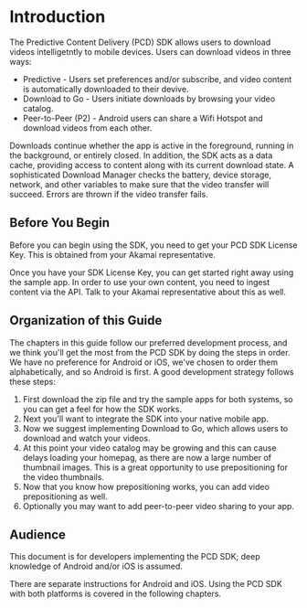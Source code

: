 # Introduction

The Predictive Content Delivery (PCD) SDK allows users to download videos intelligetntly to mobile devices. Users can download videos in three ways:

* Predictive - Users set preferences and/or subscribe, and video content is automatically downloaded to their devive. 
* Download to Go - Users initiate downloads by browsing your video catalog.
* Peer-to-Peer (P2) - Android users can share a Wifi Hotspot and download videos from each other. 

Downloads  continue whether the app is active in the foreground, running in the background, or entirely closed. In addition, the SDK acts as a data cache, providing access to content along with its current download state. A sophisticated Download Manager checks the battery, device storage, network, and other variables to make sure that the video transfer will succeed. Errors are thrown if the video transfer fails. 

## Before You Begin

Before you can begin using the SDK, you need to get your PCD SDK License Key. This is obtained from your Akamai representative. 

Once you have your SDK License Key, you can get started right away using the sample app. In order to use your own content, you need to ingest content via the API. Talk to your Akamai representative about this as well. 

## Organization of this Guide

The chapters in this guide follow our preferred development process, and we think you'll get the most from the PCD SDK by doing the steps in order. We have no preference for Android or iOS, we've chosen to order them alphabetically, and so Android is first. A good development strategy follows these steps:

1. First download the zip file and try the sample apps for both systems, so you can get a feel for how the SDK works. 
2. Next you'll want to integrate the SDK into your native mobile app. 
3. Now we suggest implementing Download to Go, which allows users to download and watch your videos. 
4. At this point your video catalog may be growing and this can cause delays loading your homepag, as there are now a large number of thumbnail images. This is a great opportunity to use prepositioning for the video thumbnails. 
5. Now that you know how prepositioning works, you can add video prepositioning as well. 
6. Optionally you may want to add peer-to-peer video sharing to your app. 

## Audience

This document is for developers implementing the PCD SDK; deep knowledge of Android and/or iOS is assumed. 

There are separate instructions for Android and iOS. Using the PCD SDK with both platforms is covered in the following chapters. 
